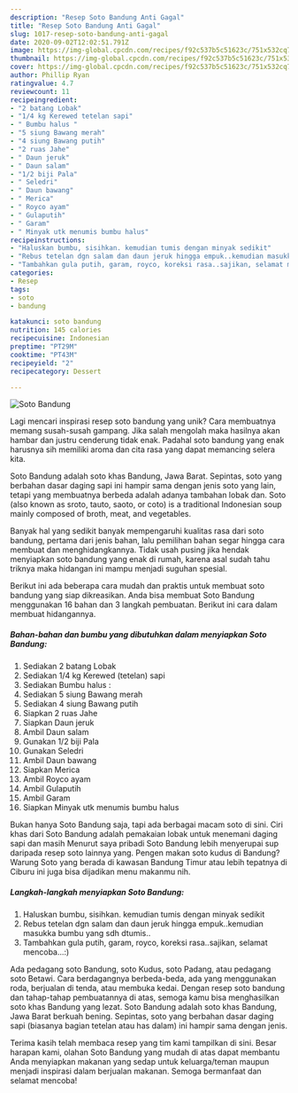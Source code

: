 ```yaml
---
description: "Resep Soto Bandung Anti Gagal"
title: "Resep Soto Bandung Anti Gagal"
slug: 1017-resep-soto-bandung-anti-gagal
date: 2020-09-02T12:02:51.791Z
image: https://img-global.cpcdn.com/recipes/f92c537b5c51623c/751x532cq70/soto-bandung-foto-resep-utama.jpg
thumbnail: https://img-global.cpcdn.com/recipes/f92c537b5c51623c/751x532cq70/soto-bandung-foto-resep-utama.jpg
cover: https://img-global.cpcdn.com/recipes/f92c537b5c51623c/751x532cq70/soto-bandung-foto-resep-utama.jpg
author: Phillip Ryan
ratingvalue: 4.7
reviewcount: 11
recipeingredient:
- "2 batang Lobak"
- "1/4 kg Kerewed tetelan sapi"
- " Bumbu halus "
- "5 siung Bawang merah"
- "4 siung Bawang putih"
- "2 ruas Jahe"
- " Daun jeruk"
- " Daun salam"
- "1/2 biji Pala"
- " Seledri"
- " Daun bawang"
- " Merica"
- " Royco ayam"
- " Gulaputih"
- " Garam"
- " Minyak utk menumis bumbu halus"
recipeinstructions:
- "Haluskan bumbu, sisihkan. kemudian tumis dengan minyak sedikit"
- "Rebus tetelan dgn salam dan daun jeruk hingga empuk..kemudian masukka bumbu yang sdh dtumis.."
- "Tambahkan gula putih, garam, royco, koreksi rasa..sajikan, selamat mencoba...:)"
categories:
- Resep
tags:
- soto
- bandung

katakunci: soto bandung 
nutrition: 145 calories
recipecuisine: Indonesian
preptime: "PT29M"
cooktime: "PT43M"
recipeyield: "2"
recipecategory: Dessert

---
```



![Soto Bandung](https://img-global.cpcdn.com/recipes/f92c537b5c51623c/751x532cq70/soto-bandung-foto-resep-utama.jpg)

Lagi mencari inspirasi resep soto bandung yang unik? Cara membuatnya memang susah-susah gampang. Jika salah mengolah maka hasilnya akan hambar dan justru cenderung tidak enak. Padahal soto bandung yang enak harusnya sih memiliki aroma dan cita rasa yang dapat memancing selera kita.

Soto Bandung adalah soto khas Bandung, Jawa Barat. Sepintas, soto yang berbahan dasar daging sapi ini hampir sama dengan jenis soto yang lain, tetapi yang membuatnya berbeda adalah adanya tambahan lobak dan. Soto (also known as sroto, tauto, saoto, or coto) is a traditional Indonesian soup mainly composed of broth, meat, and vegetables.

Banyak hal yang sedikit banyak mempengaruhi kualitas rasa dari soto bandung, pertama dari jenis bahan, lalu pemilihan bahan segar hingga cara membuat dan menghidangkannya. Tidak usah pusing jika hendak menyiapkan soto bandung yang enak di rumah, karena asal sudah tahu triknya maka hidangan ini mampu menjadi suguhan spesial.


Berikut ini ada beberapa cara mudah dan praktis untuk membuat soto bandung yang siap dikreasikan. Anda bisa membuat Soto Bandung menggunakan 16 bahan dan 3 langkah pembuatan. Berikut ini cara dalam membuat hidangannya.

<!--inarticleads1-->

##### Bahan-bahan dan bumbu yang dibutuhkan dalam menyiapkan Soto Bandung:

1. Sediakan 2 batang Lobak
1. Sediakan 1/4 kg Kerewed (tetelan) sapi
1. Sediakan  Bumbu halus :
1. Sediakan 5 siung Bawang merah
1. Sediakan 4 siung Bawang putih
1. Siapkan 2 ruas Jahe
1. Siapkan  Daun jeruk
1. Ambil  Daun salam
1. Gunakan 1/2 biji Pala
1. Gunakan  Seledri
1. Ambil  Daun bawang
1. Siapkan  Merica
1. Ambil  Royco ayam
1. Ambil  Gulaputih
1. Ambil  Garam
1. Siapkan  Minyak utk menumis bumbu halus


Bukan hanya Soto Bandung saja, tapi ada berbagai macam soto di sini. Ciri khas dari Soto Bandung adalah pemakaian lobak untuk menemani daging sapi dan masih Menurut saya pribadi Soto Bandung lebih menyerupai sup daripada resep soto lainnya yang. Pengen makan soto kudus di Bandung? Warung Soto yang berada di kawasan Bandung Timur atau lebih tepatnya di Ciburu ini juga bisa dijadikan menu makanmu nih. 

<!--inarticleads2-->

##### Langkah-langkah menyiapkan Soto Bandung:

1. Haluskan bumbu, sisihkan. kemudian tumis dengan minyak sedikit
1. Rebus tetelan dgn salam dan daun jeruk hingga empuk..kemudian masukka bumbu yang sdh dtumis..
1. Tambahkan gula putih, garam, royco, koreksi rasa..sajikan, selamat mencoba...:)


Ada pedagang soto Bandung, soto Kudus, soto Padang, atau pedagang soto Betawi. Cara berdagangnya berbeda-beda, ada yang menggunakan roda, berjualan di tenda, atau membuka kedai. Dengan resep soto bandung dan tahap-tahap pembuatannya di atas, semoga kamu bisa menghasilkan soto khas Bandung yang lezat. Soto Bandung adalah soto khas Bandung, Jawa Barat berkuah bening. Sepintas, soto yang berbahan dasar daging sapi (biasanya bagian tetelan atau has dalam) ini hampir sama dengan jenis. 

Terima kasih telah membaca resep yang tim kami tampilkan di sini. Besar harapan kami, olahan Soto Bandung yang mudah di atas dapat membantu Anda menyiapkan makanan yang sedap untuk keluarga/teman maupun menjadi inspirasi dalam berjualan makanan. Semoga bermanfaat dan selamat mencoba!
